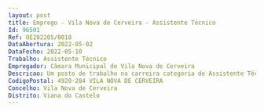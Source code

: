 ```yaml
--- 
layout: post
title: Emprego - Vila Nova de Cerveira - Assistente Técnico
Id: 96501
Ref: OE202205/0018
DataAbertura: 2022-05-02
DataFecho: 2022-05-10
Trabalho: Assistente Técnico
Empregador: Câmara Municipal de Vila Nova de Cerveira
Descricao: Um posto de trabalho na carreira categoria de Assistente Técnico
CodigoPostal: 4920-284 VILA NOVA DE CERVEIRA
Concelho: Vila Nova de Cerveira
Distrito: Viana do Castelo
--- 
```

